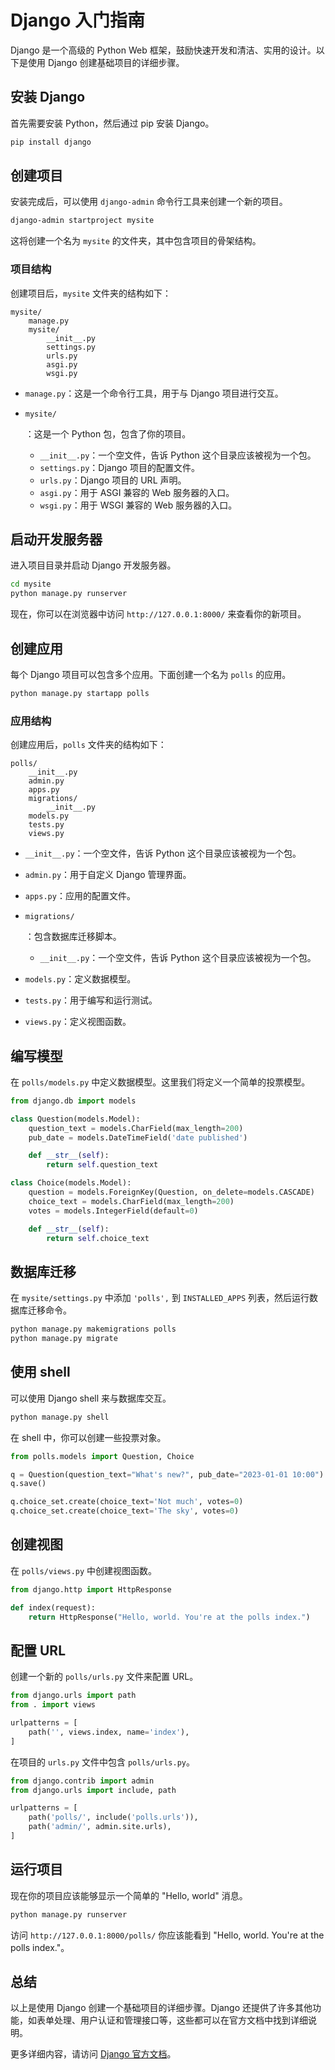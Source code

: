 # Django 入门指南

Django 是一个高级的 Python Web 框架，鼓励快速开发和清洁、实用的设计。以下是使用 Django 创建基础项目的详细步骤。



## 安装 Django

首先需要安装 Python，然后通过 pip 安装 Django。

```bash
pip install django
```

## 创建项目

安装完成后，可以使用 `django-admin` 命令行工具来创建一个新的项目。

```bash
django-admin startproject mysite
```

这将创建一个名为 `mysite` 的文件夹，其中包含项目的骨架结构。

### 项目结构

创建项目后，`mysite` 文件夹的结构如下：

```
mysite/
    manage.py
    mysite/
        __init__.py
        settings.py
        urls.py
        asgi.py
        wsgi.py
```

- `manage.py`：这是一个命令行工具，用于与 Django 项目进行交互。

- ```
  mysite/
  ```

  ：这是一个 Python 包，包含了你的项目。

  - `__init__.py`：一个空文件，告诉 Python 这个目录应该被视为一个包。
  - `settings.py`：Django 项目的配置文件。
  - `urls.py`：Django 项目的 URL 声明。
  - `asgi.py`：用于 ASGI 兼容的 Web 服务器的入口。
  - `wsgi.py`：用于 WSGI 兼容的 Web 服务器的入口。

## 启动开发服务器

进入项目目录并启动 Django 开发服务器。

```bash
cd mysite
python manage.py runserver
```

现在，你可以在浏览器中访问 `http://127.0.0.1:8000/` 来查看你的新项目。

## 创建应用

每个 Django 项目可以包含多个应用。下面创建一个名为 `polls` 的应用。

```bash
python manage.py startapp polls
```

### 应用结构

创建应用后，`polls` 文件夹的结构如下：

```
polls/
    __init__.py
    admin.py
    apps.py
    migrations/
        __init__.py
    models.py
    tests.py
    views.py
```

- `__init__.py`：一个空文件，告诉 Python 这个目录应该被视为一个包。

- `admin.py`：用于自定义 Django 管理界面。

- `apps.py`：应用的配置文件。

- ```
  migrations/
  ```

  ：包含数据库迁移脚本。

  - `__init__.py`：一个空文件，告诉 Python 这个目录应该被视为一个包。

- `models.py`：定义数据模型。

- `tests.py`：用于编写和运行测试。

- `views.py`：定义视图函数。

## 编写模型

在 `polls/models.py` 中定义数据模型。这里我们将定义一个简单的投票模型。

```python
from django.db import models

class Question(models.Model):
    question_text = models.CharField(max_length=200)
    pub_date = models.DateTimeField('date published')

    def __str__(self):
        return self.question_text

class Choice(models.Model):
    question = models.ForeignKey(Question, on_delete=models.CASCADE)
    choice_text = models.CharField(max_length=200)
    votes = models.IntegerField(default=0)

    def __str__(self):
        return self.choice_text
```

## 数据库迁移

在 `mysite/settings.py` 中添加 `'polls',` 到 `INSTALLED_APPS` 列表，然后运行数据库迁移命令。

```bash
python manage.py makemigrations polls
python manage.py migrate
```

## 使用 shell

可以使用 Django shell 来与数据库交互。

```bash
python manage.py shell
```

在 shell 中，你可以创建一些投票对象。

```python
from polls.models import Question, Choice

q = Question(question_text="What's new?", pub_date="2023-01-01 10:00")
q.save()

q.choice_set.create(choice_text='Not much', votes=0)
q.choice_set.create(choice_text='The sky', votes=0)
```

## 创建视图

在 `polls/views.py` 中创建视图函数。

```python
from django.http import HttpResponse

def index(request):
    return HttpResponse("Hello, world. You're at the polls index.")
```

## 配置 URL

创建一个新的 `polls/urls.py` 文件来配置 URL。

```python
from django.urls import path
from . import views

urlpatterns = [
    path('', views.index, name='index'),
]
```

在项目的 `urls.py` 文件中包含 `polls/urls.py`。

```python
from django.contrib import admin
from django.urls import include, path

urlpatterns = [
    path('polls/', include('polls.urls')),
    path('admin/', admin.site.urls),
]
```

## 运行项目

现在你的项目应该能够显示一个简单的 "Hello, world" 消息。

```bash
python manage.py runserver
```

访问 `http://127.0.0.1:8000/polls/` 你应该能看到 "Hello, world. You're at the polls index."。

## 总结

以上是使用 Django 创建一个基础项目的详细步骤。Django 还提供了许多其他功能，如表单处理、用户认证和管理接口等，这些都可以在官方文档中找到详细说明。

更多详细内容，请访问 [Django 官方文档](https://docs.djangoproject.com/en/stable/)。